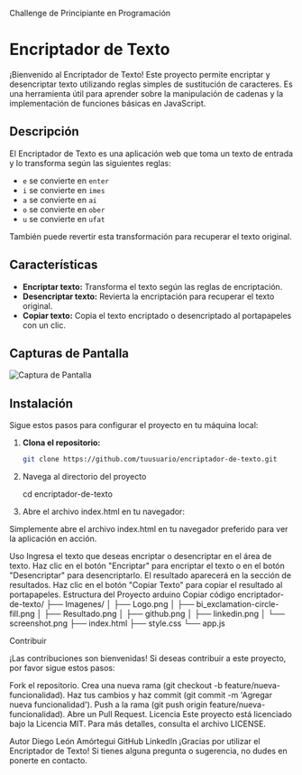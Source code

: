 Challenge de Principiante en Programación
# Encriptador de Texto

¡Bienvenido al Encriptador de Texto! Este proyecto permite encriptar y desencriptar texto utilizando reglas simples de sustitución de caracteres. Es una herramienta útil para aprender sobre la manipulación de cadenas y la implementación de funciones básicas en JavaScript.

## Descripción

El Encriptador de Texto es una aplicación web que toma un texto de entrada y lo transforma según las siguientes reglas:

- `e` se convierte en `enter`
- `i` se convierte en `imes`
- `a` se convierte en `ai`
- `o` se convierte en `ober`
- `u` se convierte en `ufat`

También puede revertir esta transformación para recuperar el texto original.

## Características

- **Encriptar texto:** Transforma el texto según las reglas de encriptación.
- **Desencriptar texto:** Revierta la encriptación para recuperar el texto original.
- **Copiar texto:** Copia el texto encriptado o desencriptado al portapapeles con un clic.

## Capturas de Pantalla

![Captura de Pantalla](./Imagenes/screenshot.png)

## Instalación

Sigue estos pasos para configurar el proyecto en tu máquina local:

1. **Clona el repositorio:**

   ```bash
   git clone https://github.com/tuusuario/encriptador-de-texto.git

2. Navega al directorio del proyecto

   cd encriptador-de-texto

3. Abre el archivo index.html en tu navegador:

Simplemente abre el archivo index.html en tu navegador preferido para ver la aplicación en acción.

Uso
Ingresa el texto que deseas encriptar o desencriptar en el área de texto.
Haz clic en el botón "Encriptar" para encriptar el texto o en el botón "Desencriptar" para desencriptarlo.
El resultado aparecerá en la sección de resultados.
Haz clic en el botón "Copiar Texto" para copiar el resultado al portapapeles.
Estructura del Proyecto
arduino
Copiar código
encriptador-de-texto/
├── Imagenes/
│   ├── Logo.png
│   ├── bi_exclamation-circle-fill.png
│   ├── Resultado.png
│   ├── github.png
│   ├── linkedin.png
│   └── screenshot.png
├── index.html
├── style.css
└── app.js

Contribuir

¡Las contribuciones son bienvenidas! Si deseas contribuir a este proyecto, por favor sigue estos pasos:

Fork el repositorio.
Crea una nueva rama (git checkout -b feature/nueva-funcionalidad).
Haz tus cambios y haz commit (git commit -m 'Agregar nueva funcionalidad').
Push a la rama (git push origin feature/nueva-funcionalidad).
Abre un Pull Request.
Licencia
Este proyecto está licenciado bajo la Licencia MIT. Para más detalles, consulta el archivo LICENSE.

Autor
Diego León Amórtegui
GitHub
LinkedIn
¡Gracias por utilizar el Encriptador de Texto! Si tienes alguna pregunta o sugerencia, no dudes en ponerte en contacto.

